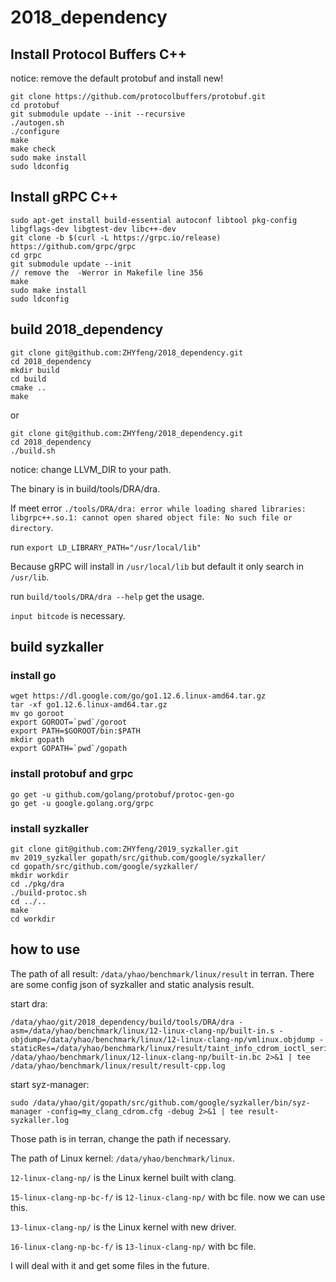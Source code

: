 # 2018_dependency

## Install Protocol Buffers C++

notice: remove the default protobuf and install new!

```shell
git clone https://github.com/protocolbuffers/protobuf.git
cd protobuf
git submodule update --init --recursive
./autogen.sh
./configure
make
make check
sudo make install
sudo ldconfig
```

## Install gRPC C++

```shell
sudo apt-get install build-essential autoconf libtool pkg-config libgflags-dev libgtest-dev libc++-dev
git clone -b $(curl -L https://grpc.io/release) https://github.com/grpc/grpc
cd grpc
git submodule update --init
// remove the  -Werror in Makefile line 356
make
sudo make install
sudo ldconfig
```

## build 2018_dependency

```shell
git clone git@github.com:ZHYfeng/2018_dependency.git
cd 2018_dependency
mkdir build
cd build
cmake ..
make
```

or

```shell
git clone git@github.com:ZHYfeng/2018_dependency.git
cd 2018_dependency
./build.sh
```
notice: change LLVM_DIR to your path.

The binary is in build/tools/DRA/dra.

If meet error `./tools/DRA/dra: error while loading shared libraries: libgrpc++.so.1: cannot open shared object file: No such file or directory`.

run `export LD_LIBRARY_PATH="/usr/local/lib"`

Because gRPC will install in `/usr/local/lib` but default it only search in `/usr/lib`.

run `build/tools/DRA/dra --help` get the usage.

`input bitcode` is necessary.

## build syzkaller

### install go
```
wget https://dl.google.com/go/go1.12.6.linux-amd64.tar.gz
tar -xf go1.12.6.linux-amd64.tar.gz
mv go goroot
export GOROOT=`pwd`/goroot
export PATH=$GOROOT/bin:$PATH
mkdir gopath
export GOPATH=`pwd`/gopath
```
### install protobuf and grpc
```
go get -u github.com/golang/protobuf/protoc-gen-go
go get -u google.golang.org/grpc
```
### install syzkaller
```
git clone git@github.com:ZHYfeng/2019_syzkaller.git
mv 2019_syzkaller gopath/src/github.com/google/syzkaller/
cd gopath/src/github.com/google/syzkaller/
mkdir workdir
cd ./pkg/dra
./build-protoc.sh
cd ../..
make
cd workdir
```

## how to use

The path of all result: `/data/yhao/benchmark/linux/result` in terran.
There are some config json of syzkaller and static analysis result.

start dra: 
```
/data/yhao/git/2018_dependency/build/tools/DRA/dra -asm=/data/yhao/benchmark/linux/12-linux-clang-np/built-in.s -objdump=/data/yhao/benchmark/linux/12-linux-clang-np/vmlinux.objdump -staticRes=/data/yhao/benchmark/linux/result/taint_info_cdrom_ioctl_serialize /data/yhao/benchmark/linux/12-linux-clang-np/built-in.bc 2>&1 | tee /data/yhao/benchmark/linux/result/result-cpp.log
```
start syz-manager: 
```
sudo /data/yhao/git/gopath/src/github.com/google/syzkaller/bin/syz-manager -config=my_clang_cdrom.cfg -debug 2>&1 | tee result-syzkaller.log
```
Those path is in terran, change the path if necessary.


The path of Linux kernel: `/data/yhao/benchmark/linux`.

`12-linux-clang-np/` is the Linux kernel built with clang.

`15-linux-clang-np-bc-f/` is `12-linux-clang-np/` with bc file.
now we can use this.

`13-linux-clang-np/` is the Linux kernel with new driver.

`16-linux-clang-np-bc-f/` is `13-linux-clang-np/` with bc file.

I will deal with it and get some files in the future.

